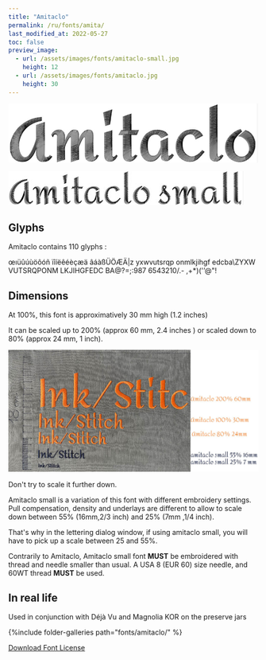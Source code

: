 ```yaml
---
title: "Amitaclo"
permalink: /ru/fonts/amita/
last_modified_at: 2022-05-27
toc: false
preview_image:
  - url: /assets/images/fonts/amitaclo-small.jpg
    height: 12
  - url: /assets/images/fonts/amitaclo.jpg
    height: 30
---
```

![Amitaclo](/assets/images/fonts/amitaclo.jpg)

![Amitaclo small](/assets/images/fonts/amitaclo-small.jpg)


## Glyphs
Amitaclo  contains 110 glyphs :
	
œıüûúùöôóñ
ïîíëêéèçæä
âáàßÜÖÆÄ|z
yxwvutsrqp
onmlkjihgf
edcba\ZYXW
VUTSRQPONM
LKJIHGFEDC
BA@?=;:987
6543210/.-
,+*)('’@"!




## Dimensions

At 100%, this font is approximatively 30 mm high (1.2 inches)

It can be scaled up to 200% (approx 60 mm, 2.4 inches ) or scaled down to 80% (approx 24  mm, 1 inch).

![Dimensions Amitaclo](/assets/images/fonts/Sizing/amitaclosizing.jpg)

Don't try to scale it further down. 

Amitaclo small is a variation of this font with different embroidery settings. Pull compensation, density and underlays are different to allow to scale down between 55% (16mm,2/3 inch) and 25% (7mm ,1/4 inch). 


That's why in the lettering dialog window, if using amitaclo small, you will have to pick up a scale between 25 and 55%. 

Contrarily to Amitaclo, Amitaclo small font **MUST** be embroidered with thread and needle smaller than usual.
A USA 8 (EUR 60) size needle, and 60WT thread **MUST** be used.

## In real life

Used in conjunction with  Déjà Vu and  Magnolia KOR on the preserve jars

{%include folder-galleries path="fonts/amitaclo/" %}

[Download Font License](https://github.com/inkstitch/inkstitch/tree/main/fonts/amitaclo/LICENSE)
